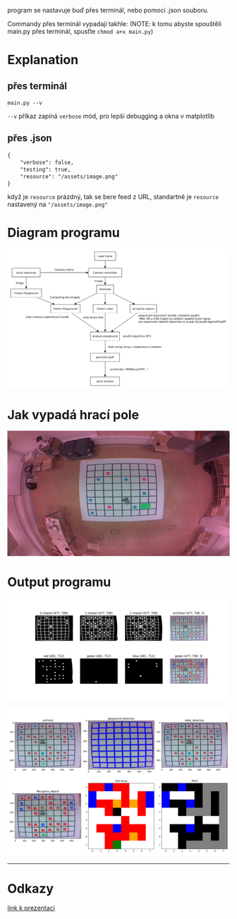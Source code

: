 program se nastavuje buď přes terminál, nebo pomocí .json souboru.

Commandy přes terminál vypadají takhle:
(NOTE: k tomu abyste spouštěli main.py přes terminál, spusťte `chmod a+x main.py`)

# Explanation

## přes terminál

```
main.py --v
```

`--v` příkaz zapíná `verbose` mód, pro lepší debugging a okna v matplotlib

## přes .json

```
{
    "verbose": false,
    "testing": true,
    "resource": "/assets/image.png"
}
```

když je `resource` prázdný, tak se bere feed z URL, standartně je `resource` nastavený na `"/assets/image.png"`

# Diagram programu

![diagram](./doc/diagram.bmp)

# Jak vypadá hrací pole

![input](./assets/imagewgreen.png)

# Output programu

![output 1](./doc/Figure_1.png)

![output 2](./doc/Figure_2.png)

---
# Odkazy

[link k prezentaci](https://github.com/HelloWorld7894/lampone23_solution/blob/main/doc/presentation_lampone2023.pdf)
